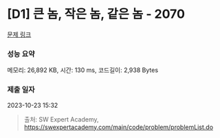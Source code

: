 # [D1] 큰 놈, 작은 놈, 같은 놈 - 2070 

[문제 링크](https://swexpertacademy.com/main/code/problem/problemDetail.do?contestProbId=AV5QQ6qqA40DFAUq) 

### 성능 요약

메모리: 26,892 KB, 시간: 130 ms, 코드길이: 2,938 Bytes

### 제출 일자

2023-10-23 15:32



> 출처: SW Expert Academy, https://swexpertacademy.com/main/code/problem/problemList.do